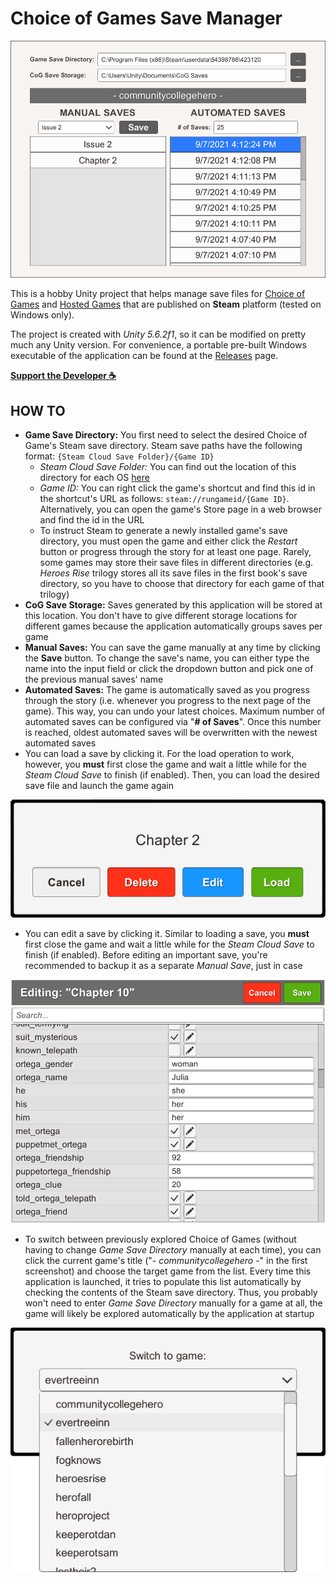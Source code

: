 # Choice of Games Save Manager

![Screenshot](Images/MainWindow.png)

This is a hobby Unity project that helps manage save files for [Choice of Games](https://store.steampowered.com/search/?publisher=Choice%20of%20Games) and [Hosted Games](https://store.steampowered.com/search/?publisher=Hosted%20Games) that are published on **Steam** platform (tested on Windows only).

The project is created with *Unity 5.6.2f1*, so it can be modified on pretty much any Unity version. For convenience, a portable pre-built Windows executable of the application can be found at the [Releases](https://github.com/yasirkula/UnityChoiceOfGamesSaveManager/releases) page.

**[Support the Developer ☕](https://yasirkula.itch.io/unity3d)**

## HOW TO

- **Game Save Directory:** You first need to select the desired Choice of Game's Steam save directory. Steam save paths have the following format: `{Steam Cloud Save Folder}/{Game ID}`
  - *Steam Cloud Save Folder:* You can find out the location of this directory for each OS [here](https://help.steampowered.com/en/faqs/view/68D2-35AB-09A9-7678)
  - *Game ID:* You can right click the game's shortcut and find this id in the shortcut's URL as follows: `steam://rungameid/{Game ID}`. Alternatively, you can open the game's Store page in a web browser and find the id in the URL
  - To instruct Steam to generate a newly installed game's save directory, you must open the game and either click the *Restart* button or progress through the story for at least one page. Rarely, some games may store their save files in different directories (e.g. *Heroes Rise* trilogy stores all its save files in the first book's save directory, so you have to choose that directory for each game of that trilogy)
- **CoG Save Storage:** Saves generated by this application will be stored at this location. You don't have to give different storage locations for different games because the application automatically groups saves per game
- **Manual Saves:** You can save the game manually at any time by clicking the **Save** button. To change the save's name, you can either type the name into the input field or click the dropdown button and pick one of the previous manual saves' name
- **Automated Saves:** The game is automatically saved as you progress through the story (i.e. whenever you progress to the next page of the game). This way, you can undo your latest choices. Maximum number of automated saves can be configured via "**# of Saves**". Once this number is reached, oldest automated saves will be overwritten with the newest automated saves
- You can load a save by clicking it. For the load operation to work, however, you **must** first close the game and wait a little while for the *Steam Cloud Save* to finish (if enabled). Then, you can load the desired save file and launch the game again

![Screenshot](Images/LoadDialog.png)

- You can edit a save by clicking it. Similar to loading a save, you **must** first close the game and wait a little while for the *Steam Cloud Save* to finish (if enabled). Before editing an important save, you're recommended to backup it as a separate *Manual Save*, just in case

![Screenshot](Images/SaveEditor.png)

- To switch between previously explored Choice of Games (without having to change *Game Save Directory* manually at each time), you can click the current game's title ("*- communitycollegehero -*" in the first screenshot) and choose the target game from the list. Every time this application is launched, it tries to populate this list automatically by checking the contents of the Steam save directory. Thus, you probably won't need to enter *Game Save Directory* manually for a game at all, the game will likely be explored automatically by the application at startup

![Screenshot](Images/GameSelectionDialog.png)
